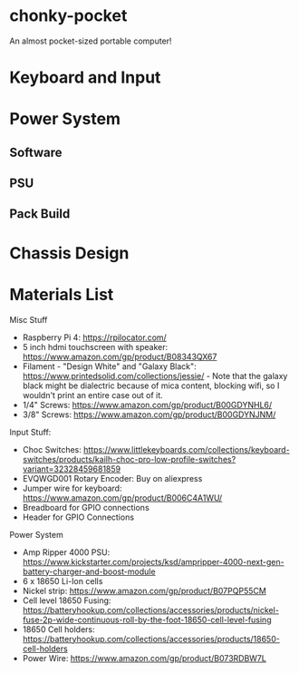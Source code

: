 # chonky-pocket
An almost pocket-sized portable computer!
# Keyboard and Input
# Power System
## Software
## PSU
## Pack Build
# Chassis Design
# Materials List

Misc Stuff
* Raspberry Pi 4: https://rpilocator.com/
* 5 inch hdmi touchscreen with speaker: https://www.amazon.com/gp/product/B08343QX67
* Filament - "Design White" and "Galaxy Black": https://www.printedsolid.com/collections/jessie/ - Note that the galaxy black might be dialectric because of mica content, blocking wifi, so I wouldn't print an entire case out of it. 
* 1/4" Screws: https://www.amazon.com/gp/product/B00GDYNHL6/
* 3/8" Screws: https://www.amazon.com/gp/product/B00GDYNJNM/

Input Stuff:
* Choc Switches: https://www.littlekeyboards.com/collections/keyboard-switches/products/kailh-choc-pro-low-profile-switches?variant=32328459681859
* EVQWGD001 Rotary Encoder: Buy on aliexpress
* Jumper wire for keyboard: https://www.amazon.com/gp/product/B006C4A1WU/
* Breadboard for GPIO connections
* Header for GPIO Connections

Power System
* Amp Ripper 4000 PSU: https://www.kickstarter.com/projects/ksd/ampripper-4000-next-gen-battery-charger-and-boost-module
* 6 x 18650 Li-Ion cells
* Nickel strip: https://www.amazon.com/gp/product/B07PQP55CM
* Cell level 18650 Fusing: https://batteryhookup.com/collections/accessories/products/nickel-fuse-2p-wide-continuous-roll-by-the-foot-18650-cell-level-fusing
* 18650 Cell holders: https://batteryhookup.com/collections/accessories/products/18650-cell-holders
* Power Wire: https://www.amazon.com/gp/product/B073RDBW7L
